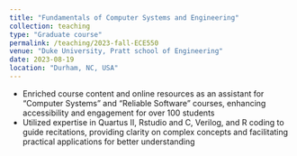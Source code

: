 ```yaml
---
title: "Fundamentals of Computer Systems and Engineering"
collection: teaching
type: "Graduate course"
permalink: /teaching/2023-fall-ECE550
venue: "Duke University, Pratt school of Engineering"
date: 2023-08-19
location: "Durham, NC, USA"
---
```


- Enriched course content and online resources as an assistant for “Computer Systems” and “Reliable Software” courses,
enhancing accessibility and engagement for over 100 students
- Utilized expertise in Quartus II, Rstudio and C, Verilog, and R coding to guide recitations, providing clarity on complex
concepts and facilitating practical applications for better understanding
